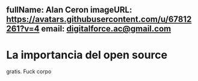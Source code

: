 fullName: Alan Ceron
imageURL: https://avatars.githubusercontent.com/u/67812261?v=4
email: digitalforce.ac@gmail.com
---

# La importancia del open source
gratis. Fuck corpo
